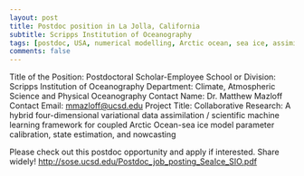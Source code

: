 ```yaml
---
layout: post
title: Postdoc position in La Jolla, California
subtitle: Scripps Institution of Oceanography
tags: [postdoc, USA, numerical modelling, Arctic ocean, sea ice, assimilation]
comments: false
---
```

Title of the Position: Postdoctoral Scholar-Employee
School or Division: Scripps Institution of Oceanography
Department: Climate, Atmospheric Science and Physical Oceanography
Contact Name: Dr. Matthew Mazloff
Contact Email: mmazloff@ucsd.edu
Project Title: Collaborative Research: A hybrid four-dimensional variational data assimilation / scientific machine learning framework for coupled Arctic Ocean-sea ice model parameter calibration, state estimation, and nowcasting

Please check out this postdoc opportunity and apply if interested. Share widely!
http://sose.ucsd.edu/Postdoc_job_posting_SeaIce_SIO.pdf
